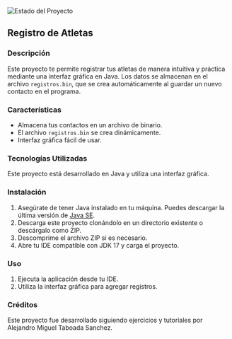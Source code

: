 ![Estado del Proyecto](https://img.shields.io/badge/Proyecto%20terminado-blue)

## Registro de Atletas

### Descripción
Este proyecto te permite registrar tus atletas de manera intuitiva y práctica mediante una interfaz gráfica en Java. 
Los datos se almacenan en el archivo `registros.bin`, que se crea automáticamente al guardar un nuevo contacto en el programa.

### Características
- Almacena tus contactos en un archivo de binario.
- El archivo `registros.bin` se crea dinámicamente.
- Interfaz gráfica fácil de usar.

### Tecnologías Utilizadas
Este proyecto está desarrollado en Java y utiliza una interfaz gráfica.

### Instalación
1. Asegúrate de tener Java instalado en tu máquina. Puedes descargar la última versión de [Java SE](https://www.oracle.com/co/java/technologies/downloads/#java17).
2. Descarga este proyecto clonándolo en un directorio existente o descárgalo como ZIP.
3. Descomprime el archivo ZIP si es necesario.
4. Abre tu IDE compatible con JDK 17 y carga el proyecto.

### Uso
1. Ejecuta la aplicación desde tu IDE.
2. Utiliza la interfaz gráfica para agregar registros.

### Créditos
Este proyecto fue desarrollado siguiendo ejercicios y tutoriales por Alejandro Miguel Taboada Sanchez.
